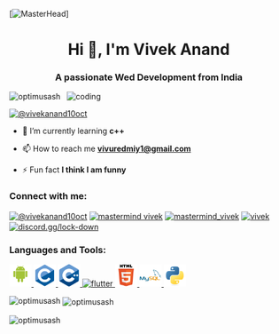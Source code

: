 [![MasterHead](https://1.bp.blogspot.com/-7A4WynwLsMw/XbBpCXG8fHI/AAAAAAAAMt4/uOa1bpLskYgrwGbllhSu2SDj_Mig8SXJQCLcBGAsYHQ/s1600/2000_600px.gif)]
<h1 align="center">Hi 👋, I'm Vivek Anand</h1>
<h3 align="center">A passionate Wed Development from India</h3>
<img align="right" alt="coding" width="400" src="https://imgs.search.brave.com/8oHL_lncTCjM4avdeWdvGPmv37xm3Il5j_5s8XCaDuc/rs:fit:474:225:1/g:ce/aHR0cHM6Ly90c2U0/Lm1tLmJpbmcubmV0/L3RoP2lkPU9JUC5M/OENMYXM0SU9GZllB/REU5bGs0Z1lBSGFI/YSZwaWQ9QXBp">
<p align="left"> <img src="https://komarev.com/ghpvc/?username=optimusash&label=Profile%20views&color=0e75b6&style=flat" alt="optimusash" /> </p>

<p align="left"> <a href="https://twitter.com/@vivekanand10oct" target="blank"><img src="https://img.shields.io/twitter/follow/@vivekanand10oct?logo=twitter&style=for-the-badge" alt="@vivekanand10oct" /></a> </p>

- 🌱 I’m currently learning **c++**

- 📫 How to reach me **vivuredmiy1@gmail.com**

- ⚡ Fun fact **I think I am funny**

<h3 align="left">Connect with me:</h3>
<p align="left">
<a href="https://twitter.com/@vivekanand10oct" target="blank"><img align="center" src="https://raw.githubusercontent.com/rahuldkjain/github-profile-readme-generator/master/src/images/icons/Social/twitter.svg" alt="@vivekanand10oct" height="30" width="40" /></a>
<a href="https://fb.com/mastermind vivek" target="blank"><img align="center" src="https://raw.githubusercontent.com/rahuldkjain/github-profile-readme-generator/master/src/images/icons/Social/facebook.svg" alt="mastermind vivek" height="30" width="40" /></a>
<a href="https://instagram.com/mastermind_vivek" target="blank"><img align="center" src="https://raw.githubusercontent.com/rahuldkjain/github-profile-readme-generator/master/src/images/icons/Social/instagram.svg" alt="mastermind_vivek" height="30" width="40" /></a>
<a href="https://auth.geeksforgeeks.org/user/vivek" target="blank"><img align="center" src="https://raw.githubusercontent.com/rahuldkjain/github-profile-readme-generator/master/src/images/icons/Social/geeks-for-geeks.svg" alt="vivek" height="30" width="40" /></a>
<a href="https://discord.gg/discord.gg/lock-down" target="blank"><img align="center" src="https://raw.githubusercontent.com/rahuldkjain/github-profile-readme-generator/master/src/images/icons/Social/discord.svg" alt="discord.gg/lock-down" height="30" width="40" /></a>
</p>

<h3 align="left">Languages and Tools:</h3>
<p align="left"> <a href="https://developer.android.com" target="_blank" rel="noreferrer"> <img src="https://raw.githubusercontent.com/devicons/devicon/master/icons/android/android-original-wordmark.svg" alt="android" width="40" height="40"/> </a> <a href="https://www.cprogramming.com/" target="_blank" rel="noreferrer"> <img src="https://raw.githubusercontent.com/devicons/devicon/master/icons/c/c-original.svg" alt="c" width="40" height="40"/> </a> <a href="https://www.w3schools.com/cpp/" target="_blank" rel="noreferrer"> <img src="https://raw.githubusercontent.com/devicons/devicon/master/icons/cplusplus/cplusplus-original.svg" alt="cplusplus" width="40" height="40"/> </a> <a href="https://flutter.dev" target="_blank" rel="noreferrer"> <img src="https://www.vectorlogo.zone/logos/flutterio/flutterio-icon.svg" alt="flutter" width="40" height="40"/> </a> <a href="https://www.w3.org/html/" target="_blank" rel="noreferrer"> <img src="https://raw.githubusercontent.com/devicons/devicon/master/icons/html5/html5-original-wordmark.svg" alt="html5" width="40" height="40"/> </a> <a href="https://www.mysql.com/" target="_blank" rel="noreferrer"> <img src="https://raw.githubusercontent.com/devicons/devicon/master/icons/mysql/mysql-original-wordmark.svg" alt="mysql" width="40" height="40"/> </a> <a href="https://www.python.org" target="_blank" rel="noreferrer"> <img src="https://raw.githubusercontent.com/devicons/devicon/master/icons/python/python-original.svg" alt="python" width="40" height="40"/> </a> </p>

<p><img align="left" src="https://github-readme-stats.vercel.app/api/top-langs?username=optimusash&show_icons=true&locale=en&layout=compact" alt="optimusash" /></p>

<p>&nbsp;<img align="center" src="https://github-readme-stats.vercel.app/api?username=optimusash&show_icons=true&locale=en" alt="optimusash" /></p>

<p><img align="center" src="https://github-readme-streak-stats.herokuapp.com/?user=optimusash&" alt="optimusash" /></p>
